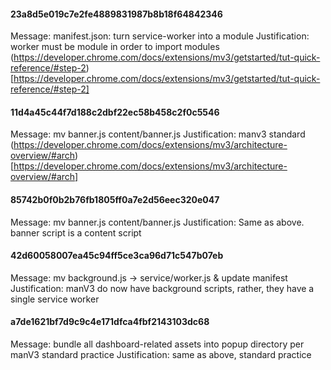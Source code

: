 #### 23a8d5e019c7e2fe4889831987b8b18f64842346
Message: manifest.json: turn service-worker into a module
Justification: worker must be module in order to import modules
(https://developer.chrome.com/docs/extensions/mv3/getstarted/tut-quick-reference/#step-2)[https://developer.chrome.com/docs/extensions/mv3/getstarted/tut-quick-reference/#step-2]

#### 11d4a45c44f7d188c2dbf22ec58b458c2f0c5546
Message: mv banner.js content/banner.js
Justification: manv3 standard
(https://developer.chrome.com/docs/extensions/mv3/architecture-overview/#arch)[https://developer.chrome.com/docs/extensions/mv3/architecture-overview/#arch]

#### 85742b0f0b2b76fb1805ff0a7e2d56eec320e047
Message: mv banner.js content/banner.js
Justification: Same as above. banner script is a content script

#### 42d60058007ea45c94ff5ce3ca96d71c547b07eb
Message: mv background.js -> service/worker.js & update manifest
Justification: manV3 do now have background scripts, rather, they have a single service worker

#### a7de1621bf7d9c9c4e171dfca4fbf2143103dc68
Message: bundle all dashboard-related assets into popup directory per manV3 standard practice
Justification: same as above, standard practice


